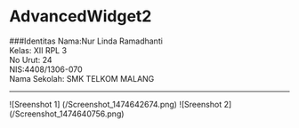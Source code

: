 # AdvancedWidget2
###Identitas
Nama:Nur Linda Ramadhanti<br> 
Kelas: XII RPL 3<br>
No Urut: 24<br>
NIS:4408/1306-070<br>
Nama Sekolah: SMK TELKOM MALANG
***
![Sreenshot 1] (/Screenshot_1474642674.png)
![Sreenshot 2] (/Screenshot_1474640756.png)
